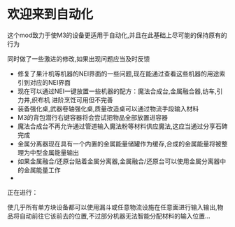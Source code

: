 # 欢迎来到自动化

这个mod致力于使M3的设备更适用于自动化,并且在此基础上尽可能的保持原有的行为

同时做了一些激进的修改,如果出现问题应当及时反馈

  - 修复了果汁机等机器的NEI界面的一些问题,现在能通过查看这些机器的用途索引到对应的NEI界面
  - 现在可以通过NEI一键放置一些机器的配方：魔法合成台,金属融合器,纺车,引力井,织布机   进阶烹饪可用但不完善
  - 装备强化桌,武器卷轴强化桌,质量改造桌可以通过物流手段输入材料
  - M3的背包潜行右键容器将会尝试把物品全部放置进容器
  - 魔法合成台不再允许通过管道输入魔法粉等材料供应魔法,这应当通过分享石碑完成
  - 金属分离器现在具有一个内置的金属能量储罐作为缓存,合成的金属能量将被整理为中型金属能量输出
  - 如果金属融合/还原台贴着金属分离器,金属融合/还原台可以使用金属分离器中的金属能量工作
  -
正在进行：

  使几乎所有单方块设备都可以使用漏斗或任意物流设施在任意面进行输入输出,物品将自动前往它该前去的位置,不过部分机器无法智能分配材料的输入位置...
